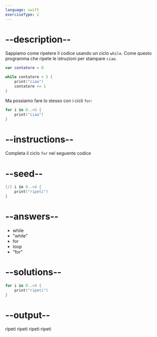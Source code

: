 ```yaml
---
language: swift
exerciseType: 2
---
```


# --description--

Sappiamo come ripetere il codice usando un ciclo `while`.
Come questo programma che ripete le istruzioni per stampare `ciao`.
```swift
var contatore = 0

while contatore < 5 {
    print("ciao")
    contatore += 1
}
```
Ma possiamo fare lo stesso con i cicli `for`:
```swift
for i in 0..<5 {
    print("ciao")
}
```

# --instructions--

Completa il ciclo `for` nel seguente codice

# --seed--

```swift
[/] i in 0..<4 {
    print("ripeti")
}
```

# --answers--

- while
- "while"
- for
- loop
- "for"

# --solutions--

```swift
for i in 0..<4 {
    print("ripeti")
}
```

# --output--

ripeti
ripeti
ripeti
ripeti
